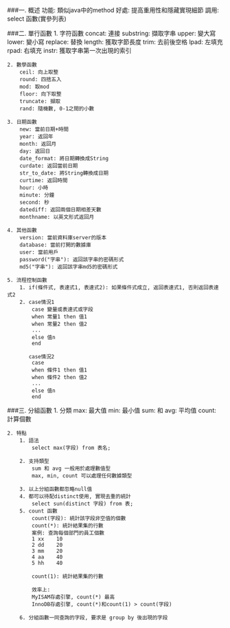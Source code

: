 ###一. 概述
	功能: 類似java中的method
	好處: 提高重用性和隱藏實現細節
	調用: select 函數(實參列表)

###二. 單行函數
	1. 字符函數
		concat: 連接
		substring: 擷取字串
		upper: 變大寫
		lower: 變小寫
		replace: 替換
		length: 獲取字節長度
		trim: 去前後空格
		lpad: 左填充
		rpad: 右填充
		instr: 獲取字串第一次出現的索引

	2. 數學函數
		ceil: 向上取整
		round: 四捨五入
		mod: 取mod
		floor: 向下取整
		truncate: 擷取
		rand: 隨機數, 0-1之間的小數		

	3. 日期函數
		new: 當前日期+時間
		year: 返回年
		month: 返回月
		day: 返回日
		date_format: 將日期轉換成String
		curdate: 返回當前日期
		str_to_date: 將String轉換成日期
		curtime: 返回時間
		hour: 小時
		minute: 分鐘
		second: 秒
		datediff: 返回兩個日期相差天數
		monthname: 以英文形式返回月

	4. 其他函數
		version: 當前資料庫server的版本
		database: 當前打開的數據庫
		user: 當前用戶
		password("字串"): 返回該字串的密碼形式
		md5("字串"): 返回該字串md5的密碼形式
		
	5. 流程控制函數
	 	1. if(條件式, 表達式1, 表達式2): 如果條件式成立, 返回表達式1, 否則返回表達式2
		2. case情況1
			case 變量或表達式或字段
			when 常量1 then 值1
			when 常量2 then 值2
			...
			else 值n
			end
			
		   case情況2
			case 
			when 條件1 then 值1
			when 條件2 then 值2
			...
			else 值n
			end

###三. 分組函數
	1. 分類
		max: 最大值
		min: 最小值
		sum: 和
		avg: 平均值
		count: 計算個數
 
	2. 特點
		1. 語法
			select max(字段) from 表名;

		2. 支持類型
			sum 和 avg 一般用於處理數值型
			max, min, count 可以處理任何數據類型

		3. 以上分組函數都忽略null值
		4. 都可以待配distinct使用, 實現去重的統計
			select sun(distinct 字段) from 表;
		5. count 函數
			count(字段): 統計該字段非空值的個數
			count(*): 統計結果集的行數
			案例: 查詢每個部門的員工個數
			1 xx	10
			2 dd	20
			3 mm	20
			4 aa	40
			5 hh	40

			count(1): 統計結果集的行數
		
			效率上:
			MyISAM存處引擎, count(*) 最高
			InnoDB存處引擎, count(*)和count(1) > count(字段)

		6. 分組函數一同查詢的字段, 要求是 group by 後出現的字段